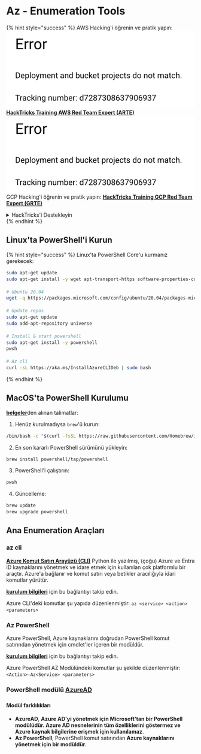 # Az - Enumeration Tools

{% hint style="success" %}
AWS Hacking'i öğrenin ve pratik yapın:<img src="../../.gitbook/assets/image (1) (1).png" alt="" data-size="line">[**HackTricks Training AWS Red Team Expert (ARTE)**](https://training.hacktricks.xyz/courses/arte)<img src="../../.gitbook/assets/image (1) (1).png" alt="" data-size="line">\
GCP Hacking'i öğrenin ve pratik yapın: <img src="../../.gitbook/assets/image (2).png" alt="" data-size="line">[**HackTricks Training GCP Red Team Expert (GRTE)**<img src="../../.gitbook/assets/image (2).png" alt="" data-size="line">](https://training.hacktricks.xyz/courses/grte)

<details>

<summary>HackTricks'i Destekleyin</summary>

* [**abonelik planlarını**](https://github.com/sponsors/carlospolop) kontrol edin!
* **💬 [**Discord grubuna**](https://discord.gg/hRep4RUj7f) veya [**telegram grubuna**](https://t.me/peass) katılın ya da **Twitter'da** 🐦 [**@hacktricks\_live**](https://twitter.com/hacktricks\_live)**'i takip edin.**
* **Hacking ipuçlarını paylaşmak için** [**HackTricks**](https://github.com/carlospolop/hacktricks) ve [**HackTricks Cloud**](https://github.com/carlospolop/hacktricks-cloud) github reposuna PR gönderin.

</details>
{% endhint %}

## Linux'ta PowerShell'i Kurun

{% hint style="success" %}
Linux'ta PowerShell Core'u kurmanız gerekecek:
```bash
sudo apt-get update
sudo apt-get install -y wget apt-transport-https software-properties-common

# Ubuntu 20.04
wget -q https://packages.microsoft.com/config/ubuntu/20.04/packages-microsoft-prod.deb

# Update repos
sudo apt-get update
sudo add-apt-repository universe

# Install & start powershell
sudo apt-get install -y powershell
pwsh

# Az cli
curl -sL https://aka.ms/InstallAzureCLIDeb | sudo bash
```
{% endhint %}

## MacOS'ta PowerShell Kurulumu

[**belgeler**](https://learn.microsoft.com/en-us/powershell/scripting/install/installing-powershell-on-macos?view=powershell-7.4)den alınan talimatlar:

1. Henüz kurulmadıysa `brew`'ü kurun:
```bash
/bin/bash -c "$(curl -fsSL https://raw.githubusercontent.com/Homebrew/install/HEAD/install.sh)"
```
2. En son kararlı PowerShell sürümünü yükleyin:
```sh
brew install powershell/tap/powershell
```
3. PowerShell'i çalıştırın:
```sh
pwsh
```
4. Güncelleme:
```sh
brew update
brew upgrade powershell
```
## Ana Enumeration Araçları

### az cli

[**Azure Komut Satırı Arayüzü (CLI)**](https://learn.microsoft.com/en-us/cli/azure/install-azure-cli) Python ile yazılmış, (çoğu) Azure ve Entra ID kaynaklarını yönetmek ve idare etmek için kullanılan çok platformlu bir araçtır. Azure'a bağlanır ve komut satırı veya betikler aracılığıyla idari komutlar yürütür.

[**kurulum bilgileri**](https://learn.microsoft.com/en-us/cli/azure/install-azure-cli#install) için bu bağlantıyı takip edin.

Azure CLI'deki komutlar şu yapıda düzenlenmiştir: `az <service> <action> <parameters>`

### Az PowerShell

Azure PowerShell, Azure kaynaklarını doğrudan PowerShell komut satırından yönetmek için cmdlet'ler içeren bir modüldür.

[**kurulum bilgileri**](https://learn.microsoft.com/en-us/powershell/azure/install-azure-powershell) için bu bağlantıyı takip edin.

Azure PowerShell AZ Modülündeki komutlar şu şekilde düzenlenmiştir: `<Action>-Az<Service> <parameters>`

### **PowerShell modülü** [**AzureAD**](https://www.powershellgallery.com/packages/AzureAD/)

###

#### **Modül farklılıkları**

* **AzureAD**, **Azure AD'yi yönetmek için Microsoft'tan bir PowerShell modülüdür. Azure AD nesnelerinin tüm özelliklerini göstermez ve Azure kaynak bilgilerine erişmek için kullanılamaz**.
* **Az PowerShell**, PowerShell komut satırından **Azure kaynaklarını yönetmek için bir modüldür**.
